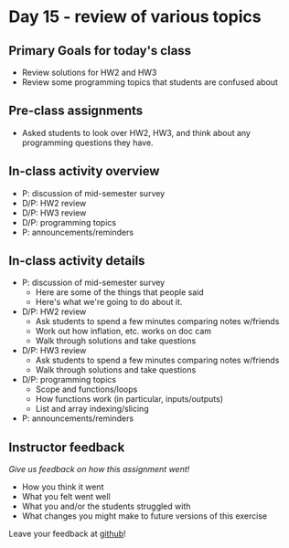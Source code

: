 # Day 15 - review of various topics 

## Primary Goals for today's class

* Review solutions for HW2 and HW3
* Review some programming topics that students are confused about

## Pre-class assignments

* Asked students to look over HW2, HW3, and think about any programming questions they have.

## In-class activity overview

* P: discussion of mid-semester survey
* D/P: HW2 review
* D/P: HW3 review
* D/P: programming topics
* P: announcements/reminders
 
## In-class activity details

* P: discussion of mid-semester survey
  * Here are some of the things that people said
  * Here's what we're going to do about it.
* D/P: HW2 review
  * Ask students to spend a few minutes comparing notes w/friends
  * Work out how inflation, etc. works on doc cam
  * Walk through solutions and take questions
* D/P: HW3 review
  * Ask students to spend a few minutes comparing notes w/friends
  * Walk through solutions and take questions
* D/P: programming topics
  * Scope and functions/loops
  * How functions work (in particular, inputs/outputs)
  * List and array indexing/slicing
* P: announcements/reminders

## Instructor feedback

*Give us feedback on how this assignment went!*

* How you think it went
* What you felt went well
* What you and/or the students struggled with
* What changes you might make to future versions of this exercise

Leave your feedback at [github](https://github.com/ComputationalModeling/intro-to-computational-modeling/issues/43)!
